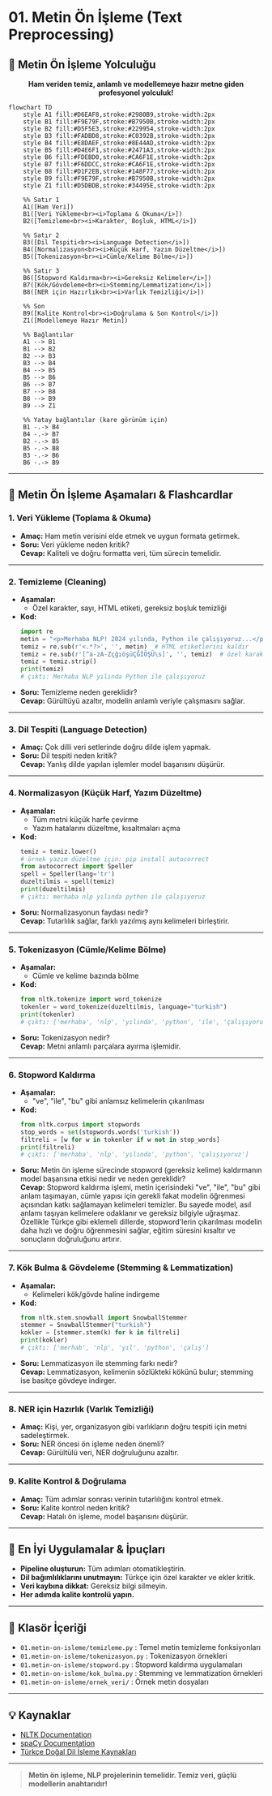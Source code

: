 # 01. Metin Ön İşleme (Text Preprocessing)

<!-- SİSTEM MİMARİSİ & YOLCULUK -->
## 🚦 Metin Ön İşleme Yolculuğu

<p align="center">
  <b>Ham veriden temiz, anlamlı ve modellemeye hazır metne giden profesyonel yolculuk!</b>
</p>

<!-- Daha kare ve dengeli bir mermaid diyagramı -->
```mermaid
flowchart TD
    style A1 fill:#D6EAF8,stroke:#2980B9,stroke-width:2px
    style B1 fill:#F9E79F,stroke:#B7950B,stroke-width:2px
    style B2 fill:#D5F5E3,stroke:#229954,stroke-width:2px
    style B3 fill:#FADBD8,stroke:#C0392B,stroke-width:2px
    style B4 fill:#E8DAEF,stroke:#8E44AD,stroke-width:2px
    style B5 fill:#D4E6F1,stroke:#2471A3,stroke-width:2px
    style B6 fill:#FDEBD0,stroke:#CA6F1E,stroke-width:2px
    style B7 fill:#F6DDCC,stroke:#CA6F1E,stroke-width:2px
    style B8 fill:#D1F2EB,stroke:#148F77,stroke-width:2px
    style B9 fill:#F9E79F,stroke:#B7950B,stroke-width:2px
    style Z1 fill:#D5DBDB,stroke:#34495E,stroke-width:2px

    %% Satır 1
    A1([Ham Veri])
    B1([Veri Yükleme<br><i>Toplama & Okuma</i>])
    B2([Temizleme<br><i>Karakter, Boşluk, HTML</i>])

    %% Satır 2
    B3([Dil Tespiti<br><i>Language Detection</i>])
    B4([Normalizasyon<br><i>Küçük Harf, Yazım Düzeltme</i>])
    B5([Tokenizasyon<br><i>Cümle/Kelime Bölme</i>])

    %% Satır 3
    B6([Stopword Kaldırma<br><i>Gereksiz Kelimeler</i>])
    B7([Kök/Gövdeleme<br><i>Stemming/Lemmatization</i>])
    B8([NER için Hazırlık<br><i>Varlık Temizliği</i>])

    %% Son
    B9([Kalite Kontrol<br><i>Doğrulama & Son Kontrol</i>])
    Z1([Modellemeye Hazır Metin])

    %% Bağlantılar
    A1 --> B1
    B1 --> B2
    B2 --> B3
    B3 --> B4
    B4 --> B5
    B5 --> B6
    B6 --> B7
    B7 --> B8
    B8 --> B9
    B9 --> Z1

    %% Yatay bağlantılar (kare görünüm için)
    B1 -.-> B4
    B4 -.-> B7
    B2 -.-> B5
    B5 -.-> B8
    B3 -.-> B6
    B6 -.-> B9
```

---

## 🌟 Metin Ön İşleme Aşamaları & Flashcardlar

### 1. **Veri Yükleme (Toplama & Okuma)**
- **Amaç:** Ham metin verisini elde etmek ve uygun formata getirmek.
- **Soru:** Veri yükleme neden kritik?  
  **Cevap:** Kaliteli ve doğru formatta veri, tüm sürecin temelidir.

---

### 2. **Temizleme (Cleaning)**
- **Aşamalar:**  
  - Özel karakter, sayı, HTML etiketi, gereksiz boşluk temizliği
- **Kod:**
  ```python
  import re
  metin = "<p>Merhaba NLP! 2024 yılında, Python ile çalışıyoruz...</p>"
  temiz = re.sub(r'<.*?>', '', metin)  # HTML etiketlerini kaldır
  temiz = re.sub(r'[^a-zA-ZçğıöşüÇĞİÖŞÜ\s]', '', temiz)  # özel karakterleri kaldır
  temiz = temiz.strip()
  print(temiz)
  # çıktı: Merhaba NLP yılında Python ile çalışıyoruz
  ```
- **Soru:** Temizleme neden gereklidir?  
  **Cevap:** Gürültüyü azaltır, modelin anlamlı veriyle çalışmasını sağlar.

---

### 3. **Dil Tespiti (Language Detection)**
- **Amaç:** Çok dilli veri setlerinde doğru dilde işlem yapmak.
- **Soru:** Dil tespiti neden kritik?  
  **Cevap:** Yanlış dilde yapılan işlemler model başarısını düşürür.

---

### 4. **Normalizasyon (Küçük Harf, Yazım Düzeltme)**
- **Aşamalar:**  
  - Tüm metni küçük harfe çevirme
  - Yazım hatalarını düzeltme, kısaltmaları açma
- **Kod:**
  ```python
  temiz = temiz.lower()
  # örnek yazım düzeltme için: pip install autocorrect
  from autocorrect import Speller
  spell = Speller(lang='tr')
  duzeltilmis = spell(temiz)
  print(duzeltilmis)
  # çıktı: merhaba nlp yılında python ile çalışıyoruz
  ```
- **Soru:** Normalizasyonun faydası nedir?  
  **Cevap:** Tutarlılık sağlar, farklı yazılmış aynı kelimeleri birleştirir.

---

### 5. **Tokenizasyon (Cümle/Kelime Bölme)**
- **Aşamalar:**  
  - Cümle ve kelime bazında bölme
- **Kod:**
  ```python
  from nltk.tokenize import word_tokenize
  tokenler = word_tokenize(duzeltilmis, language="turkish")
  print(tokenler)
  # çıktı: ['merhaba', 'nlp', 'yılında', 'python', 'ile', 'çalışıyoruz']
  ```
- **Soru:** Tokenizasyon nedir?  
  **Cevap:** Metni anlamlı parçalara ayırma işlemidir.

---

### 6. **Stopword Kaldırma**
- **Aşamalar:**  
  - "ve", "ile", "bu" gibi anlamsız kelimelerin çıkarılması
- **Kod:**
  ```python
  from nltk.corpus import stopwords
  stop_words = set(stopwords.words('turkish'))
  filtreli = [w for w in tokenler if w not in stop_words]
  print(filtreli)
  # çıktı: ['merhaba', 'nlp', 'yılında', 'python', 'çalışıyoruz']
  ```
- **Soru:** Metin ön işleme sürecinde stopword (gereksiz kelime) kaldırmanın model başarısına etkisi nedir ve neden gereklidir?  
  **Cevap:** Stopword kaldırma işlemi, metin içerisindeki "ve", "ile", "bu" gibi anlam taşımayan, cümle yapısı için gerekli fakat modelin öğrenmesi açısından katkı sağlamayan kelimeleri temizler. Bu sayede model, asıl anlamı taşıyan kelimelere odaklanır ve gereksiz bilgiyle uğraşmaz. Özellikle Türkçe gibi eklemeli dillerde, stopword'lerin çıkarılması modelin daha hızlı ve doğru öğrenmesini sağlar, eğitim süresini kısaltır ve sonuçların doğruluğunu artırır.

---

### 7. **Kök Bulma & Gövdeleme (Stemming & Lemmatization)**
- **Aşamalar:**  
  - Kelimeleri kök/gövde haline indirgeme
- **Kod:**
  ```python
  from nltk.stem.snowball import SnowballStemmer
  stemmer = SnowballStemmer("turkish")
  kokler = [stemmer.stem(k) for k in filtreli]
  print(kokler)
  # çıktı: ['merhab', 'nlp', 'yıl', 'python', 'çalış']
  ```
- **Soru:** Lemmatizasyon ile stemming farkı nedir?  
  **Cevap:** Lemmatizasyon, kelimenin sözlükteki kökünü bulur; stemming ise basitçe gövdeye indirger.

---

### 8. **NER için Hazırlık (Varlık Temizliği)**
- **Amaç:** Kişi, yer, organizasyon gibi varlıkların doğru tespiti için metni sadeleştirmek.
- **Soru:** NER öncesi ön işleme neden önemli?  
  **Cevap:** Gürültülü veri, NER doğruluğunu azaltır.

---

### 9. **Kalite Kontrol & Doğrulama**
- **Amaç:** Tüm adımlar sonrası verinin tutarlılığını kontrol etmek.
- **Soru:** Kalite kontrol neden kritik?  
  **Cevap:** Hatalı ön işleme, model başarısını düşürür.

---

## 🎯 En İyi Uygulamalar & İpuçları

- **Pipeline oluşturun:** Tüm adımları otomatikleştirin.
- **Dil bağımlılıklarını unutmayın:** Türkçe için özel karakter ve ekler kritik.
- **Veri kaybına dikkat:** Gereksiz bilgi silmeyin.
- **Her adımda kalite kontrolü yapın.**

---

## 📂 Klasör İçeriği

- `01.metin-on-isleme/temizleme.py` : Temel metin temizleme fonksiyonları
- `01.metin-on-isleme/tokenizasyon.py` : Tokenizasyon örnekleri
- `01.metin-on-isleme/stopword.py` : Stopword kaldırma uygulamaları
- `01.metin-on-isleme/kok_bulma.py` : Stemming ve lemmatization örnekleri
- `01.metin-on-isleme/ornek_veri/` : Örnek metin dosyaları

---

## 💡 Kaynaklar

- [NLTK Documentation](https://www.nltk.org/)
- [spaCy Documentation](https://spacy.io/)
- [Türkçe Doğal Dil İşleme Kaynakları](https://github.com/ahmetax/tr-nlp-tools)

---

> **Metin ön işleme, NLP projelerinin temelidir. Temiz veri, güçlü modellerin anahtarıdır!**